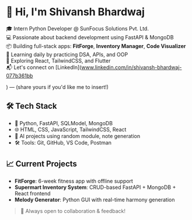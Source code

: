 
# 👋 Hi, I'm Shivansh Bhardwaj

🎓 Intern Python Developer @ SunFocus Solutions Pvt. Ltd.  
💻 Passionate about backend development using FastAPI & MongoDB  
📦 Building full-stack apps: **FitForge**, **Inventory Manager**, **Code Visualizer**  
🎯 Learning daily by practicing DSA, APIs, and OOP  
🌱 Exploring React, TailwindCSS, and Flutter  
📬 Let's connect on [LinkedIn](www.linkedin.com/in/shivansh-bhardwaj-077b361bb

) — (share yours if you'd like me to insert!)

## 🛠️ Tech Stack
- 🐍 Python, FastAPI, SQLModel, MongoDB
- 🌐 HTML, CSS, JavaScript, TailwindCSS, React
- 🧠 AI projects using random module, note generation
- 🛠️ Tools: Git, GitHub, VS Code, Postman

## 📈 Current Projects
- **FitForge**: 6-week fitness app with offline support
- **Supermart Inventory System**: CRUD-based FastAPI + MongoDB + React frontend
- **Melody Generator**: Python GUI with real-time harmony generation

> 🚀 Always open to collaboration & feedback!
